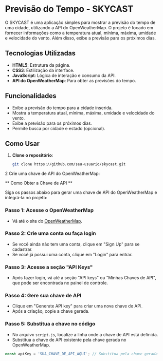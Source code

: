 # Previsão do Tempo - SKYCAST

O SKYCAST é uma aplicação simples para mostrar a previsão do tempo de uma cidade, utilizando a API do OpenWeatherMap. O projeto é focado em fornecer informações como a temperatura atual, mínima, máxima, umidade e velocidade do vento. Além disso, exibe a previsão para os próximos dias.

## Tecnologias Utilizadas

- **HTML5**: Estrutura da página.
- **CSS3**: Estilização da interface.
- **JavaScript**: Lógica de interação e consumo da API.
- **API do OpenWeatherMap**: Para obter as previsões do tempo.

## Funcionalidades

- Exibe a previsão do tempo para a cidade inserida.
- Mostra a temperatura atual, mínima, máxima, umidade e velocidade do vento.
- Exibe a previsão para os próximos dias.
- Permite busca por cidade e estado (opcional).

## Como Usar

1. **Clone o repositório**:
   ```bash
   git clone https://github.com/seu-usuario/skycast.git
2 Crie uma chave de API do OpenWeatherMap:

** Como Obter a Chave de API **

Siga os passos abaixo para gerar uma chave de API do OpenWeatherMap e integrá-la no projeto:

### Passo 1: Acesse o OpenWeatherMap
- Vá até o site do [OpenWeatherMap](https://openweathermap.org/).

### Passo 2: Crie uma conta ou faça login
- Se você ainda não tem uma conta, clique em "Sign Up" para se cadastrar.
- Se você já possui uma conta, clique em "Login" para entrar.

### Passo 3: Acesse a seção "API Keys"
- Após fazer login, vá até a seção "API keys" ou "Minhas Chaves de API", que pode ser encontrada no painel de controle.

### Passo 4: Gere sua chave de API
- Clique em "Generate API key" para criar uma nova chave de API.
- Após a criação, copie a chave gerada.

### Passo 5: Substitua a chave no código
- No arquivo `script.js`, localize a linha onde a chave de API está definida.
- Substitua a chave de API existente pela chave gerada no OpenWeatherMap.

```javascript
const apiKey = 'SUA_CHAVE_DE_API_AQUI'; // Substitua pela chave gerada
